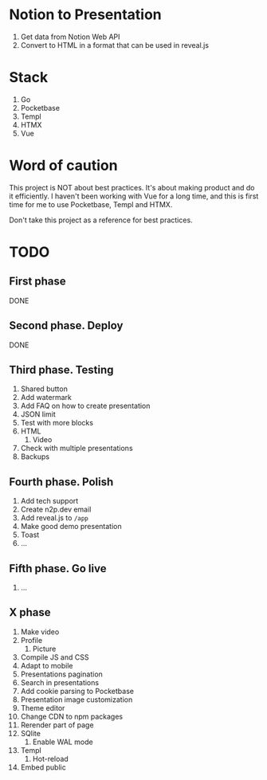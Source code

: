 # Notion to Presentation

1. Get data from Notion Web API
1. Convert to HTML in a format that can be used in reveal.js

# Stack

1. Go
1. Pocketbase
1. Templ
1. HTMX
1. Vue

# Word of caution

This project is NOT about best practices. It's about making product
and do it efficiently. I haven't been working with Vue for a long time,
and this is first time for me to use Pocketbase, Templ and HTMX.

Don't take this project as a reference for best practices.

# TODO

## First phase

DONE

## Second phase. Deploy

DONE

## Third phase. Testing

1. Shared button
1. Add watermark
1. Add FAQ on how to create presentation
1. JSON limit
1. Test with more blocks
1. HTML
    1. Video
1. Check with multiple presentations
1. Backups

## Fourth phase. Polish

1. Add tech support
1. Create n2p.dev email
1. Add reveal.js to `/app`
1. Make good demo presentation
1. Toast
1. ...

## Fifth phase. Go live

1. ...

## X phase

1. Make video
1. Profile
    1. Picture
1. Compile JS and CSS
1. Adapt to mobile
1. Presentations pagination
1. Search in presentations
1. Add cookie parsing to Pocketbase
1. Presentation image customization
1. Theme editor
1. Change CDN to npm packages
1. Rerender part of page
1. SQlite
    1. Enable WAL mode
1. Templ
    1. Hot-reload
1. Embed public